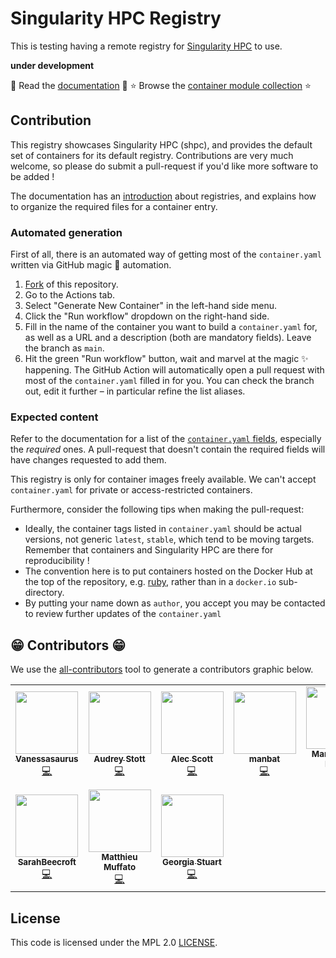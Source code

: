 # Singularity HPC Registry

This is testing having a remote registry for [Singularity HPC](https://github.com/singularityhub/singularity-hpc) to use.

**under development**

📖️ Read the [documentation](https://singularity-hpc.readthedocs.io/en/latest/) 📖️
⭐️ Browse the [container module collection](https://singularityhub.github.io/shpc-registry/) ⭐️

## Contribution

This registry showcases Singularity HPC (shpc), and provides the default set of containers for its default registry.
Contributions are very much welcome, so please do submit a pull-request if you'd like more software to be added !

The documentation has an [introduction](https://singularity-hpc.readthedocs.io/en/latest/getting_started/developer-guide.html#writing-registry-entries) about registries, and explains how to organize the required files for a container entry.

### Automated generation

First of all, there is an automated way of getting most of the `container.yaml` written via GitHub magic 🎩 automation.

1. [Fork](https://docs.github.com/en/get-started/quickstart/fork-a-repo) of this repository.
2. Go to the Actions tab.
3. Select "Generate New Container" in the left-hand side menu.
4. Click the "Run workflow" dropdown on the right-hand side.
5. Fill in the name of the container you want to build a `container.yaml` for, as well as a URL and a description (both are mandatory fields). Leave the branch as `main`.
6. Hit the green "Run workflow" button, wait and marvel at the magic :sparkles: happening. The GitHub Action will automatically open a pull request with most of the `container.yaml` filled in for you. You can check the branch out, edit it further – in particular refine the list aliases.

### Expected content

Refer to the documentation for a list of the [`container.yaml` fields](https://singularity-hpc.readthedocs.io/en/latest/getting_started/developer-guide.html#registry-yaml-fields), especially the _required_ ones.
A pull-request that doesn't contain the required fields will have changes requested to add them.

This registry is only for container images freely available. We can't accept `container.yaml` for private or access-restricted containers.

Furthermore, consider the following tips when making the pull-request:

- Ideally, the container tags listed in `container.yaml` should be actual versions, not generic `latest`, `stable`, which tend to be moving targets. Remember that containers and Singularity HPC are there for reproducibility !
- The convention here is to put containers hosted on the Docker Hub at the top of the repository, e.g. [ruby](https://github.com/singularityhub/shpc-registry/tree/main/ruby), rather than in a `docker.io` sub-directory.
- By putting your name down as `author`, you accept you may be contacted to review further updates of the `container.yaml`

## 😁️ Contributors 😁️

We use the [all-contributors](https://github.com/all-contributors/all-contributors)
tool to generate a contributors graphic below.

<!-- ALL-CONTRIBUTORS-LIST:START - Do not remove or modify this section -->
<!-- prettier-ignore-start -->
<!-- markdownlint-disable -->
<table>
  <tr>
    <td align="center"><a href="https://vsoch.github.io"><img src="https://avatars.githubusercontent.com/u/814322?v=4?s=100" width="100px;" alt=""/><br /><sub><b>Vanessasaurus</b></sub></a><br /><a href="https://github.com/singularityhub/shpc-registry/commits?author=vsoch" title="Code">💻</a></td>
    <td align="center"><a href="https://github.com/audreystott"><img src="https://avatars.githubusercontent.com/u/43943628?v=4?s=100" width="100px;" alt=""/><br /><sub><b>Audrey Stott</b></sub></a><br /><a href="https://github.com/singularityhub/shpc-registry/commits?author=audreystott" title="Code">💻</a></td>
    <td align="center"><a href="alecbcs.com"><img src="https://avatars.githubusercontent.com/u/19558067?v=4?s=100" width="100px;" alt=""/><br /><sub><b>Alec Scott</b></sub></a><br /><a href="https://github.com/singularityhub/shpc-registry/commits?author=alecbcs" title="Code">💻</a></td>
    <td align="center"><a href="https://github.com/manbat"><img src="https://avatars.githubusercontent.com/u/41646490?v=4?s=100" width="100px;" alt=""/><br /><sub><b>manbat</b></sub></a><br /><a href="https://github.com/singularityhub/shpc-registry/commits?author=manbat" title="Code">💻</a></td>
    <td align="center"><a href="https://github.com/marcodelapierre"><img src="https://avatars.githubusercontent.com/u/16972180?v=4?s=100" width="100px;" alt=""/><br /><sub><b>Marco De La Pierre</b></sub></a><br /><a href="https://github.com/singularityhub/shpc-registry/commits?author=marcodelapierre" title="Code">💻</a></td>
    <td align="center"><a href="http://surak.wordpress.com"><img src="https://avatars.githubusercontent.com/u/878399?v=4?s=100" width="100px;" alt=""/><br /><sub><b>Alexandre Strube</b></sub></a><br /><a href="https://github.com/singularityhub/shpc-registry/commits?author=surak" title="Code">💻</a></td>
    <td align="center"><a href="https://github.com/xdelaruelle"><img src="https://avatars.githubusercontent.com/u/4928853?v=4?s=100" width="100px;" alt=""/><br /><sub><b>Xavier Delaruelle</b></sub></a><br /><a href="https://github.com/singularityhub/shpc-registry/commits?author=xdelaruelle" title="Code">💻</a></td>
  </tr>
  <tr>
    <td align="center"><a href="https://github.com/SarahBeecroft"><img src="https://avatars.githubusercontent.com/u/16343767?v=4?s=100" width="100px;" alt=""/><br /><sub><b>SarahBeecroft</b></sub></a><br /><a href="https://github.com/singularityhub/shpc-registry/commits?author=SarahBeecroft" title="Code">💻</a></td>
    <td align="center"><a href="https://muffato.github.io"><img src="https://avatars.githubusercontent.com/u/623458?v=4?s=100" width="100px;" alt=""/><br /><sub><b>Matthieu Muffato</b></sub></a><br /><a href="https://github.com/singularityhub/shpc-registry/commits?author=muffato" title="Code">💻</a></td>
    <td align="center"><a href="https://github.com/georgiastuart"><img src="https://avatars.githubusercontent.com/u/8276147?v=4?s=100" width="100px;" alt=""/><br /><sub><b>Georgia Stuart</b></sub></a><br /><a href="https://github.com/singularityhub/shpc-registry/commits?author=georgiastuart" title="Code">💻</a></td>
  </tr>
</table>

<!-- markdownlint-restore -->
<!-- prettier-ignore-end -->

<!-- ALL-CONTRIBUTORS-LIST:END -->


## License

This code is licensed under the MPL 2.0 [LICENSE](LICENSE).
